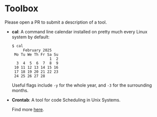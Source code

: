 # Toolbox

Please open a PR to submit a description of a tool.

<!--
Format your entry in the following way:

- **Tool name**: short description.

  Find more [here](https://url).
-->

- **cal**: A command line calendar installed on pretty much every Linux system by default:
  ```
  $ cal
       February 2025
   Mo Tu We Th Fr Sa Su
                   1  2
    3  4  5  6  7  8  9
   10 11 12 13 14 15 16
   17 18 19 20 21 22 23
   24 25 26 27 28
  ```
  Useful flags include `-y` for the whole year, and `-3` for the surrounding months.

- **Crontab**: A tool for code Scheduling in Unix Systems.

  Find more [here](crontab.md).